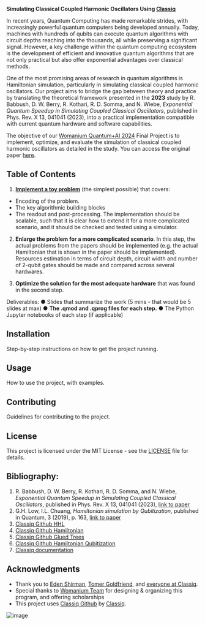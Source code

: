 **Simulating Classical Coupled Harmonic Oscillators Using [Classiq](https://www.classiq.io/)**

In recent years, Quantum Computing has made remarkable strides, with increasingly powerful quantum computers being developed annually. Today, machines with hundreds of qubits 
can execute quantum algorithms with circuit depths reaching into the thousands, all while preserving a significant signal. However, a key challenge within the quantum computing 
ecosystem is the development of efficient and innovative quantum algorithms that are not only practical but also offer exponential advantages over classical methods.

One of the most promising areas of research in quantum algorithms is Hamiltonian simulation, particularly in simulating classical coupled harmonic oscillators. Our project aims to
bridge the gap between theory and practice by translating the theoretical framework presented in the **2023** study by R. Babbush, D. W. Berry, R. Kothari, R. D. Somma, and N. Wiebe,
*Exponential Quantum Speedup in Simulating Coupled Classical Oscillators*, published in Phys. Rev. X 13, 041041 (2023), into a practical implementation compatible with current quantum 
hardware and software capabilities.

The objective of our [Womanium Quantum+AI 2024](https://womanium.org/Quantum/AI) Final Project is to implement, optimize, and evaluate the simulation of classical coupled harmonic 
oscillators as detailed in the study. You can access the original paper [here](https://journals.aps.org/prx/abstract/10.1103/PhysRevX.13.041041).

## Table of Contents

1. **[Implement a toy problem](CoupledSHO_accurate_toy_example.ipynb)** (the simplest possible) that covers:
- Encoding of the problem.
- The key algorithmic building blocks
- The readout and post-processing.
The implementation should be scalable, such that it is clear how to extend it for a more complicated scenario, and it should be checked and tested using
a simulator.

2) **Enlarge the problem for a more complicated scenario**.
In this step, the actual problems from the papers should be implemented (e.g. the actual Hamiltonian that is shown in the paper should be
implemented). Resources estimation in terms of circuit depth, circuit width and number of 2-qubit gates should be made and compared across several hardwares.

4) **Optimize the solution for the most adequate hardware** that was found in the second step. 
 
Deliverables:
● Slides that summarize the work (5 mins - that would be 5 slides at max)
● **The .qmod and .qprog files for each step.**
● The Python Jupyter notebooks of each step (if applicable)

## Installation

Step-by-step instructions on how to get the project running. 

## Usage

How to use the project, with examples.

## Contributing

Guidelines for contributing to the project.

## License

This project is licensed under the MIT License - see the [LICENSE](MIT-LICENSE.txt) file for details.

## Bibliography:
1. R. Babbush, D. W. Berry, R. Kothari, R. D. Somma, and N. Wiebe, *Exponential Quantum Speedup in Simulating Coupled Classical Oscillators*, published in Phys. Rev. X 13, 041041 (2023), [link to paper](https://journals.aps.org/prx/abstract/10.1103/PhysRevX.13.041041)
2. G.H. Low, I.L. Chuang, *Hamiltonian simulation by Qubitization*, published in Quantum, 3 (2019), p. 163, [link to paper](https://quantum-journal.org/papers/q-2019-07-12-163/)
3. [Classiq Github HHL](https://github.com/Classiq/classiq-library/blob/main/tutorials/technology_demonstrations/hhl/hhl.ipynb)
4. [Classiq Github Hamiltonian](https://github.com/Classiq/classiq-library/blob/main/tutorials/technology_demonstrations/hamiltonian_evolution/hamiltonian_evolution.ipynb)
5.  [Classiq Github Glued Trees](https://github.com/Classiq/classiq-library/blob/9c43f05f3d498c8c72be7dcb3ecdaba85d9abd6e/algorithms/glued_trees/glued_trees.ipynb#L4)
5. [Classiq Github Hamiltonian Qubitization](https://github.com/Classiq/classiq-library/tree/9c43f05f3d498c8c72be7dcb3ecdaba85d9abd6e/tutorials/hamiltonian_simulation/hamiltonian_simulation_with_block_encoding)
6. [Classiq documentation](https://docs.classiq.io/latest/)


## Acknowledgments

- Thank you to [Eden Shirman](https://www.linkedin.com/in/eden-schirman-71bb7a1b9/?originalSubdomain=il), [Tomer Goldfriend](https://www.linkedin.com/in/tomer-goldfriend-3422341b2/), and
   [everyone at Classiq](https://app.slack.com/client/T04KVKJKKFY/search).
- Special thanks to [Womanium Team](https://womanium.org/Quantum/AI) for designing & organizing this program, and offering scholarships
- This project uses [Classiq Github](https://github.com/Classiq/classiq-library/tree/main) by [Classiq](https://www.classiq.io/).

![image](https://github.com/user-attachments/assets/71d911d2-f9f3-4ff8-88d0-be8e894334c3)

